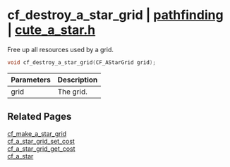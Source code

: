 # cf_destroy_a_star_grid | [pathfinding](https://github.com/RandyGaul/cute_framework/blob/master/docs/pathfinding/README.md) | [cute_a_star.h](https://github.com/RandyGaul/cute_framework/blob/master/include/cute_a_star.h)

Free up all resources used by a grid.

```cpp
void cf_destroy_a_star_grid(CF_AStarGrid grid);
```

Parameters | Description
--- | ---
grid | The grid.

## Related Pages

[cf_make_a_star_grid](https://github.com/RandyGaul/cute_framework/blob/master/docs/pathfinding/cf_make_a_star_grid.md)  
[cf_a_star_grid_set_cost](https://github.com/RandyGaul/cute_framework/blob/master/docs/pathfinding/cf_a_star_grid_set_cost.md)  
[cf_a_star_grid_get_cost](https://github.com/RandyGaul/cute_framework/blob/master/docs/pathfinding/cf_a_star_grid_get_cost.md)  
[cf_a_star](https://github.com/RandyGaul/cute_framework/blob/master/docs/pathfinding/cf_a_star.md)  
